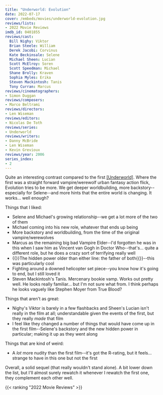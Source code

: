 ```yaml
---
title: "Underworld: Evolution"
date: 2022-07-17
cover: /embeds/movies/underworld-evolution.jpg
reviews/lists:
- 2022 Movie Reviews
imdb_id: 0401855
reviews/cast:
  Bill Nighy: Viktor
  Brian Steele: William
  Derek Jacobi: Corvinus
  Kate Beckinsale: Selene
  Michael Sheen: Lucian
  Scott McElroy: Soren
  Scott Speedman: Michael
  Shane Brolly: Kraven
  Sophia Myles: Erika
  Steven Mackintosh: Tanis
  Tony Curran: Marcus
reviews/cinematographers:
- Simon Duggan
reviews/composers:
- Marco Beltrami
reviews/directors:
- Len Wiseman
reviews/editors:
- Nicolas De Toth
reviews/series:
- Underworld
reviews/writers:
- Danny McBride
- Len Wiseman
- Kevin Grevioux
reviews/year: 2006
series_index:
- 2
---
```

Quite an interesting contrast compared to the first [[Underworld]](). Where the first was a straight forward vampire/werewolf urban fantasy action flick, Evolution tries to be more. We get deeper worldbuilding, more backstory--especially for Selene--and more hints that the entire world is changing. It works... well enough? 

<!--more-->

Things that I liked: 

* Selene and Michael's growing relationship--we get a lot more of the two of them
* Michael coming into his new role, whatever that ends up being
* More backstory and worldbuilding, from the time of the original vampire/werewolves
* Marcus as the remaining big bad Vampire Elder--I'd forgotten he was in this when I saw him as Vincent van Gogh in Doctor Who--that's... quite a different role, but he does a crazy sort of terrifying really well
* {{<spoiler>}}The hidden power older than either line: the father of both{{</spoiler>}}--this was particularly cool
* Fighting around a downed helicopter set piece--you know how it's going to end, but I still loved it
* Steven Mackintosh's Tanis. Mercenary bookie vamp. Works out pretty well. He looks really familiar... but I'm not sure what from. I think perhaps he looks vaguely like Stephen Moyer from True Blood? 

Things that aren't as great:

* Nighy's Viktor is barely in a few flashbacks and Sheen's Lucian isn't really in the film at all; understandable given the events of the first, but they really *made* that film
* I feel like they changed a number of things that would have come up in the first film--Selene's backstory and the new hidden power in particular; making it up as they went along

Things that are kind of weird:

* A *lot* more nudity than the first film--it's got the R-rating, but it feels... strange to have in this one but not the first

Overall, a solid sequel (that really wouldn't stand alone). A bit lower down the list, but I'll almost surely rewatch it whenever I rewatch the first one, they complement each other well. 

{{< ranking "2022 Movie Reviews" >}}